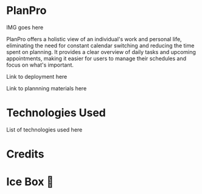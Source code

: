 # PlanPro

IMG goes here

PlanPro offers a holistic view of an individual's work and personal life, eliminating the need for constant calendar switching and reducing the time spent on planning. It provides a clear overview of daily tasks and upcoming appointments, making it easier for users to manage their schedules and focus on what's important.

Link to deployment here

Link to plannning materials here

# Technologies Used

List of technologies used here

# Credits

# Ice Box 🧊